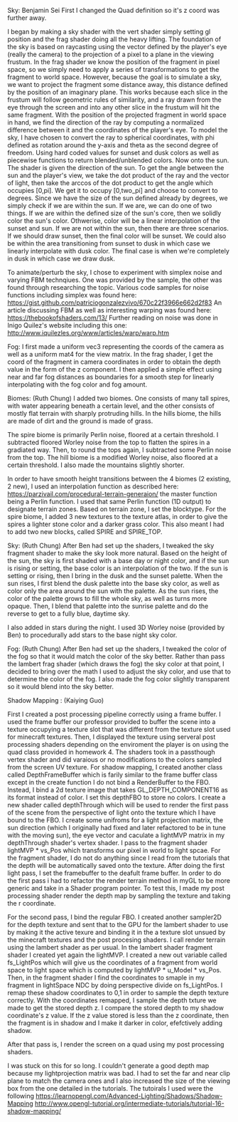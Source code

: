 Sky: Benjamin Sei
First I changed the Quad definition so it's z coord was further away.

I began by making a sky shader with the vert shader simply setting gl position and the frag shader doing all the heavy lifting. The foundation of the sky is based on raycasting using the vector defined by the player's eye (really the camera) to the projection of a pixel to a plane in the viewing frustum. In the frag shader we know the position of the fragment in pixel space, so we simply need to apply a series of transformations to get the fragment to world space. However, because the goal is to simulate a sky, we want to project the fragment some distance away, this distance defined by the position of an imaginary plane. This works because each slice in the frustum will follow geometric rules of similarity, and a ray drawn from the eye through the screen and into any other slice in the frustum will hit the same fragment. With the position of the projected fragment in world space in hand, we find the direction of the ray by computing a normalized difference between it and the coordinates of the player's eye. To model the sky, I have chosen to convert the ray to spherical coordinates, with phi defined as rotation around the y-axis and theta as the second degree of freedom. Using hard coded values for sunset and dusk colors as well as piecewise functions to return blended/unblended colors. Now onto the sun. The shader is given the direction of the sun. To get the angle between the sun and the player's view, we take the dot product of the ray and the vector of light, then take the arccos of the dot product to get the angle which occupies [0,pi]. We get it to occupy [0,two_pi] and choose to convert to degrees. Since we have the size of the sun defined already by degrees, we simply check if we are within the sun. If we are, we can do one of two things. If we are within the defined size of the sun's core, then we solidly color the sun's color. Othwerise, color will be a linear interpolation of the sunset and sun. If we are not within the sun, then there are three scenarios. If we should draw sunset, then the final color will be sunset. We could also be within the area transitioning from sunset to dusk in which case we linearly interpolate with dusk color. The final case is when we're completely in dusk in which case we draw dusk.

To animate/perturb the sky, I chose to experiment with simplex noise and varying FBM technqiues. One was provided by the sample, the other was found through researching the topic.
Various code samples for noise functions including simplex was found here: https://gist.github.com/patriciogonzalezvivo/670c22f3966e662d2f83
An article discussing FBM as well as interesting warping was found here: https://thebookofshaders.com/13/
Further reading on noise was done in Inigo Quilez's website including this one: http://www.iquilezles.org/www/articles/warp/warp.htm

Fog:
I first made a uniform vec3 representing the coords of the camera as well as a uniform mat4 for the view matrix. In the frag shader,
I get the coord of the fragment in camera coordinates in order to obtain the depth value in the form of the z component. I then applied
a simple effect using near and far fog distances as boundaries for a smooth step for linearly interpolating  with the fog color and fog amount.

Biomes: (Ruth Chung)
I added two biomes. One consists of many tall spires, with water appearing beneath a certain level, and the other consists of mostly flat terrain with sharply protruding hills. In the hills biome, the hills are made of dirt and the ground is made of grass.

The spire biome is primarily Perlin noise, floored at a certain threshold. I subtracted floored Worley noise from the top to flatten the spires in a gradiated way. Then, to round the tops again, I subtracted some Perlin noise from the top.
The hill biome is a modified Worley noise, also floored at a certain threshold. 
I also made the mountains slightly shorter.

In order to have smooth height transitions between the 4 biomes (2 existing, 2 new), I used an interpolation function as described here:
https://parzivail.com/procedural-terrain-generaion/
the master function being a Perlin function.
I used that same Perlin function (1D output) to designate terrain zones. Based on terrain zone, I set the blocktype.
For the spire biome, I added 3 new textures to the texture atlas, in order to give the spires a lighter stone color and a darker grass color. This also meant I had to add two new blocks, called SPIRE and SPIRE_TOP.


Sky: (Ruth Chung)
After Ben had set up the shaders, I tweaked the sky fragment shader to make the sky look more natural. Based on the height of the sun, the sky is first shaded with a base day or night color, and if the sun is rising or setting, the base color is an interpolation of the two. If the sun is setting or rising, then I bring in the dusk and the sunset palette. When the sun rises, I first blend the dusk palette into the base sky color, as well as color only the area around the sun with the palette. As the sun rises, the color of the palette grows to fill the whole sky, as well as turns more opaque. Then, I blend that palette into the sunrise palette and do the reverse to get to a fully blue, daytime sky.

I also added in stars during the night. I used 3D Worley noise (provided by Ben) to procedurally add stars to the base night sky color.

Fog: (Ruth Chung)
After Ben had set up the shaders, I tweaked the color of the fog so that it would match the color of the sky better. Rather than pass the lambert frag shader (which draws the fog) the sky color at that point, I decided to bring over the math I used to adjust the sky color, and use that to determine the color of the fog. I also made the fog color slightly transparent so it would blend into the sky better.

Shadow Mapping : (Kaiying Guo)

First I created a post processing pipeline correctly using a frame buffer. I used the frame buffer our professor provided to buffer the scene into a texture occupying a texture slot that was different from the texture slot used for minecraft textures. Then, I displayed the texture using serveral post processing shaders depending on the enviroment the player is on using the quad class provided in homework 4. The shaders took in a passthough vertex shader and did varaious or no modifications to the colors sampled from the screen UV texture. For shadow mapping, I created another class called DepthFrameBuffer which is farily similar to the frame buffer class except in the create function I do not bind a RenderBuffer to the FBO. Instead, I bind a 2d texture image that takes GL_DEPTH_COMPONENT16 as its format instead of color. I set this depthFBO to store no colors. I create a new shader called depthThrough which will be used to render the first pass of the scene from the perspective of light onto the texture which I have bound to the FBO. I create some unifroms for a light projection matrix, the sun direction (which I originally had fixed and later refactored to be in tune with the moving sun), the eye vector and caculate a lightMVP matrix in my depthThrough shader's vertex shader. I pass to the fragment shader lightMVP * vs_Pos which transforms our pixel in world to light spcae. For the fragment shader, I do not do anything since I read from the tutorials that the depth will be automatically saved onto the texture. After doing the first light pass, I set the framebuffer to the deafult frame buffer. In order to do the first pass i had to refactor the render terrain method in myGL to be more generic and take in a Shader program pointer. To test this, I made my post processing shader render the depth map by sampling the texture and taking the r coordinate. 

For the second pass, I bind the regular FBO. I created another sampler2D for the depth texture and sent that to the GPU for the lambert shader to use by making it the active texure and binding it in the a texture slot unsued by the minecraft textures and the post procesing shaders. I call render terrain using the lambert shader as per usual. In the lambert shader fragment shader I created yet again the lightMVP. I created a new out variable called fs_LightPos which will give us the coordinates of a fragment from world space to light space which is computed by lightMVP * u_Model * vs_Pos. Then, in the fragment shader I find the coordinates to smaple in my fragment in lightSpace NDC by doing perspective divide on fs_LightPos. I remap these shadow coordinates to 0,1 in order to sample the depth texture correctly. With the coordinates remapped, I sample the depth txture we made to get the stored depth z. I compare the stored depth to my shadow coordinate's z value. If the z value stored is less than the z coordinate, then the fragment is in shadow and I make it darker in color, efefctively adding shadow.

After that pass is, I render the screen on a quad using my post processing shaders. 

I was stuck on this for so long. I couldn't generate a good depth map because my lightprojection matrix was bad. I had to set the far and near clip plane to match the camera ones and I also increased the size of the viewing box from the one detailed in the tutorials. The tutoirals I used were the following 
https://learnopengl.com/Advanced-Lighting/Shadows/Shadow-Mapping
http://www.opengl-tutorial.org/intermediate-tutorials/tutorial-16-shadow-mapping/

